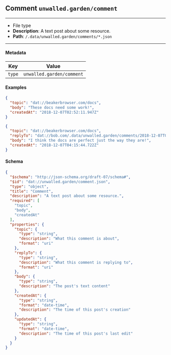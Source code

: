 ## Comment `unwalled.garden/comment`

---

 - File type
 - **Description**: A text post about some resource.
 - **Path**: `/.data/unwalled.garden/comments/*.json`

---

#### Metadata

|Key|Value|
|-|-|
|`type`|`unwalled.garden/comment`|

#### Examples

```json
{
  "topic": "dat://beakerbrowser.com/docs",
  "body": "These docs need some work!",
  "createdAt": "2018-12-07T02:52:11.947Z"
}
```

```json
{
  "topic": "dat://beakerbrowser.com/docs",
  "replyTo": "dat://bob.com/.data/unwalled.garden/comments/2018-12-07T02:52:11.947Z.json",
  "body": "I think the docs are perfect just the way they are!",
  "createdAt": "2018-12-07T04:15:44.722Z"
}
```

#### Schema

```json
{
  "$schema": "http://json-schema.org/draft-07/schema#",
  "$id": "dat://unwalled.garden/comment.json",
  "type": "object",
  "title": "Comment",
  "description": "A text post about some resource.",
  "required": [
    "topic",
    "body",
    "createdAt"
  ],
  "properties": {
    "topic": {
      "type": "string",
      "description": "What this comment is about",
      "format": "uri"
    },
    "replyTo": {
      "type": "string",
      "description": "What this comment is replying to",
      "format": "uri"
    },
    "body": {
      "type": "string",
      "description": "The post's text content"
    },
    "createdAt": {
      "type": "string",
      "format": "date-time",
      "description": "The time of this post's creation"
    },
    "updatedAt": {
      "type": "string",
      "format": "date-time",
      "description": "The time of this post's last edit"
    }
  }
}
```